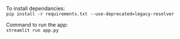 To install dependancies:  
```pip install -r requirements.txt --use-deprecated=legacy-resolver```

Command to run the app:  
```streamlit run app.py```


